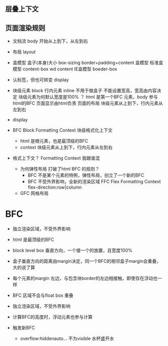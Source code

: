 ## 层叠上下文

## 页面渲染规则

- 文档流
  body 开始从上到下，从左到右

- 布局 layout 

- 盒模型 盒子(本身)大小
box-sizing border+padding+content
盒模型 标准盒模型 content-box  wd content 
IE盒模型 boeder-box

- 认标签，但也可转变 display
- 块级元素 block
  行内元素 inline  不用于做盒子 不能设置宽高，宽高由内容决定
  块级元素为何默认宽度是100% ？
  html 是第一个BFC 元素，body 参与html的BFC
    页面显示由html负责 页面的布局 块级元素从上到下，行内元素从左到右

- display

- BFC Block Formatting Context 块级格式化上下文
  - html 是根元素，也是最顶级的BFC
  - context 块级元素从上到下，行内元素从左到右

- 格式上下文？ Formatting Context 我跟谁混
  - 为何弹性布局 打破了html BFC 的规则？
    - BFC 不是某个元素的特例，弹性布局，创立了一个新的BFC
    - BFC 不受外界影响，全新的渲染区域 FFC Flex Formatting Context
      flex-direction:row|column
  - GFC 网格布局

# BFC
  - 独立渲染区域，不受外界影响
  - html 是最顶级的BFC
  - block level box 垂直方向，一个接一个的放置，且宽度100%
  - 盒子垂直方向的距离由margin决定，同一个BFC的相邻盒子margin会重叠，大的说了算
  - 每个元素的margin 左边，与包含块border的左边相接触，即使存在浮动也一样
  - BFC 区域不会与float box 重叠
  - 独立渲染区域，不受外界影响
  - 计算BFC的高度时，浮动元素也参与计算

  - 触发新BFC
    - overflow:hiddenauto... 不为visible 水杯盛开水